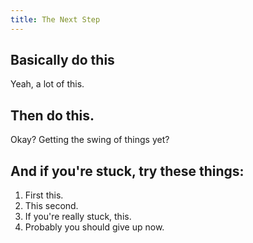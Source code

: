 ```yaml
---
title: The Next Step
---
```


## Basically do this

Yeah, a lot of this.

## Then do this.

Okay? Getting the swing of things yet?

## And if you're stuck, try these things:

1. First this.
2. This second.
3. If you're really stuck, this.
4. Probably you should give up now.
